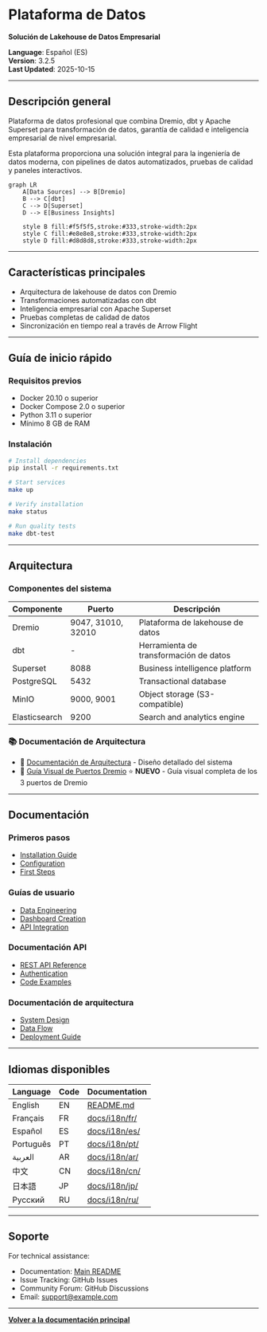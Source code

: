 ﻿# Plataforma de Datos

**Solución de Lakehouse de Datos Empresarial**

**Language**: Español (ES)  
**Version**: 3.2.5  
**Last Updated**: 2025-10-15

---

## Descripción general

Plataforma de datos profesional que combina Dremio, dbt y Apache Superset para transformación de datos, garantía de calidad e inteligencia empresarial de nivel empresarial.

Esta plataforma proporciona una solución integral para la ingeniería de datos moderna, con pipelines de datos automatizados, pruebas de calidad y paneles interactivos.

```mermaid
graph LR
    A[Data Sources] --> B[Dremio]
    B --> C[dbt]
    C --> D[Superset]
    D --> E[Business Insights]
    
    style B fill:#f5f5f5,stroke:#333,stroke-width:2px
    style C fill:#e8e8e8,stroke:#333,stroke-width:2px
    style D fill:#d8d8d8,stroke:#333,stroke-width:2px
```

---

## Características principales

- Arquitectura de lakehouse de datos con Dremio
- Transformaciones automatizadas con dbt
- Inteligencia empresarial con Apache Superset
- Pruebas completas de calidad de datos
- Sincronización en tiempo real a través de Arrow Flight

---

## Guía de inicio rápido

### Requisitos previos

- Docker 20.10 o superior
- Docker Compose 2.0 o superior
- Python 3.11 o superior
- Mínimo 8 GB de RAM

### Instalación

```bash
# Install dependencies
pip install -r requirements.txt

# Start services
make up

# Verify installation
make status

# Run quality tests
make dbt-test
```

---

## Arquitectura

### Componentes del sistema

| Componente | Puerto | Descripción |
|-----------|------|-------------|
| Dremio | 9047, 31010, 32010 | Plataforma de lakehouse de datos |
| dbt | - | Herramienta de transformación de datos |
| Superset | 8088 | Business intelligence platform |
| PostgreSQL | 5432 | Transactional database |
| MinIO | 9000, 9001 | Object storage (S3-compatible) |
| Elasticsearch | 9200 | Search and analytics engine |

### 📚 Documentación de Arquitectura

- 📘 [Documentación de Arquitectura](architecture/) - Diseño detallado del sistema
- 🎯 [Guía Visual de Puertos Dremio](architecture/dremio-ports-visual.md) ⭐ **NUEVO** - Guía visual completa de los 3 puertos de Dremio

---

## Documentación

### Primeros pasos
- [Installation Guide](getting-started/)
- [Configuration](getting-started/)
- [First Steps](getting-started/)

### Guías de usuario
- [Data Engineering](guides/)
- [Dashboard Creation](guides/)
- [API Integration](guides/)

### Documentación API
- [REST API Reference](api/)
- [Authentication](api/)
- [Code Examples](api/)

### Documentación de arquitectura
- [System Design](architecture/)
- [Data Flow](architecture/)
- [Deployment Guide](architecture/)

---

## Idiomas disponibles

| Language | Code | Documentation |
|----------|------|---------------|
| English | EN | [README.md](../../../README.md) |
| Français | FR | [docs/i18n/fr/](../fr/README.md) |
| Español | ES | [docs/i18n/es/](../es/README.md) |
| Português | PT | [docs/i18n/pt/](../pt/README.md) |
| العربية | AR | [docs/i18n/ar/](../ar/README.md) |
| 中文 | CN | [docs/i18n/cn/](../cn/README.md) |
| 日本語 | JP | [docs/i18n/jp/](../jp/README.md) |
| Русский | RU | [docs/i18n/ru/](../ru/README.md) |

---

## Soporte

For technical assistance:
- Documentation: [Main README](../../../README.md)
- Issue Tracking: GitHub Issues
- Community Forum: GitHub Discussions
- Email: support@example.com

---

**[Volver a la documentación principal](../../../README.md)**
